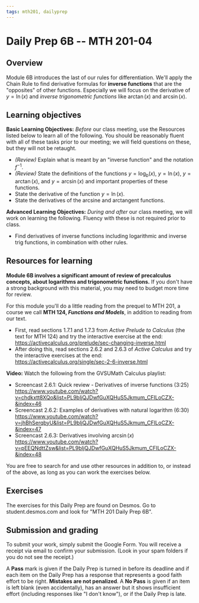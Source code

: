 ```yaml
---
tags: mth201, dailyprep
---
```


# Daily Prep 6B -- MTH 201-04

## Overview 

Module 6B introduces the last of our rules for differentiation. We'll apply the Chain Rule to find derivative formulas for **inverse functions** that are the "opposites" of other functions. Especially we will focus on the derivative of $y = \ln(x)$ and *inverse trigonometric functions* like $\arctan(x)$ and $\arcsin(x)$. 

## Learning objectives 

**Basic Learning Objectives:** *Before* our class meeting, use the Resources listed below to learn all of the following. You should be reasonably fluent with all of these tasks prior to our meeting; we will field questions on these, but they will not be retaught. 

+ *(Review)* Explain what is meant by an "inverse function" and the notation $f^{-1}$. 
+ *(Review)* State the definitions of the functions $y = \log_b (x)$, $y = \ln(x)$, $y = \arctan(x)$, and $y = \arcsin(x)$ and important properties of these functions. 
+ State the derivative of the function $y = \ln(x)$.
+ State the derivatives of the arcsine and arctangent functions. 

**Advanced Learning Objectives:** *During and after* our class meeting, we will work on learning the following. Fluency with these is not required prior to class. 

+ Find derivatives of inverse functions including logarithmic and inverse trig functions, in combination with other rules. 


## Resources for learning

**Module 6B involves a significant amount of review of precalculus concepts, about logarithms and trigonometric functions.** If you don't have a strong background with this material, you may need to budget more time for review. 


For this module you'll do a little reading from the prequel to MTH 201, a course we call **MTH 124, *Functions and Models***, in addition to reading from our text. 

- First, read sections 1.7.1 and 1.7.3 from *Active Prelude to Calculus* (the text for MTH 124) and try the interactive exercise at the end: https://activecalculus.org/prelude/sec-changing-inverse.html 
- After doing this, read sections 2.6.2 and 2.6.3 of *Active Calculus* and try the interactive exercises at the end: https://activecalculus.org/single/sec-2-6-inverse.html 


**Video:** Watch the following from the GVSUMath Calculus playlist: 

- Screencast 2.6.1: Quick review - Derivatives of inverse functions (3:25) https://www.youtube.com/watch?v=chdkxtt8XQo&list=PL9bIjQJDwfGuXQHuS5Jkmum_CFILoCZX-&index=46
- Screencast 2.6.2: Examples of derivatives with natural logarithm (6:30) https://www.youtube.com/watch?v=jhBhSerqbyU&list=PL9bIjQJDwfGuXQHuS5Jkmum_CFILoCZX-&index=47
- Screencast 2.6.3: Derivatives involving $\arcsin(x)$ https://www.youtube.com/watch?v=pEEQNdttZsw&list=PL9bIjQJDwfGuXQHuS5Jkmum_CFILoCZX-&index=48

You are free to search for and use other resources in addition to, or instead of the above, as long as you can work the exercises below.

## Exercises 

The exercises for this Daily Prep are found on Desmos. Go to student.desmos.com and look for "MTH 201 Daily Prep 6B". 


## Submission and grading 

To submit your work, simply submit the Google Form. You will receive a receipt via email to confirm your submission. (Look in your spam folders if you do not see the receipt.) 

A **Pass** mark is given if the Daily Prep is turned in before its deadline and if each item on the Daily Prep has a response that represents a good faith effort to be right. **Mistakes are not penalized**. A **No Pass** is given if an item is left blank (even accidentally), has an answer but it shows insufficient effort (including responses like "I don't know"), or if the Daily Prep is late.